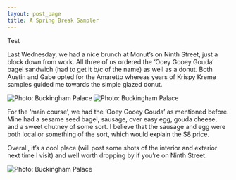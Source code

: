 ```yaml
---
layout: post_page
title: A Spring Break Sampler
---
```

Test
<p style=“margin-left:auto; position:absolute;”>
Last Wednesday, we had a nice brunch at Monut’s on Ninth Street, just a block down from work. All three of us ordered the ‘Ooey Gooey Gouda’ bagel sandwich (had to get it b/c of the name) as well as a donut. Both Austin and Gabe opted for the Amaretto whereas years of Krispy Kreme samples guided me towards the simple glazed donut. 
</p>

<img alt="Photo: Buckingham Palace" src="http://nmlin.org/Images/2015.03.13/amaretto.jpg" style="max-width:315px;">
<img alt="Photo: Buckingham Palace" src="http://nmlin.org/Images/2015.03.13/glazed.jpg" style="max-width:315px;">

For the ‘main course’, we had the ‘Ooey Gooey Gouda’ as mentioned before. Mine had a sesame seed bagel, sausage, over easy egg, gouda cheese, and a sweet chutney of some sort. I believe that the sausage and egg were both local or something of the sort, which would explain the $8 price. 

Overall, it’s a cool place (will post some shots of the interior and exterior next time I visit) and well worth dropping by if you’re on Ninth Street.

<img alt="Photo: Buckingham Palace" src="http://nmlin.org/Images/2015.03.13/gouda.jpg" style="max-width:630px;">